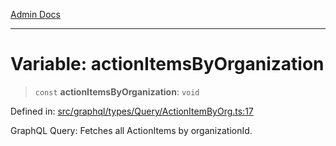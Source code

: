 [Admin Docs](/)

***

# Variable: actionItemsByOrganization

> `const` **actionItemsByOrganization**: `void`

Defined in: [src/graphql/types/Query/ActionItemByOrg.ts:17](https://github.com/Sourya07/talawa-api/blob/583d62db9438de398bb9012a4a2617e2cb268b08/src/graphql/types/Query/ActionItemByOrg.ts#L17)

GraphQL Query: Fetches all ActionItems by organizationId.
